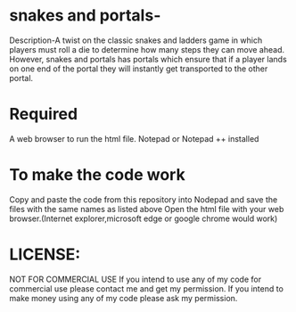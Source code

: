 # snakes and portals-

Description-A twist on the classic snakes and ladders game in which players must roll a die to determine how many steps they can move ahead. However, snakes and portals has portals which ensure that if a player lands on one end of the portal they will instantly get transported to the other portal.

# Required

A web browser to run the html file.
Notepad or Notepad ++ installed

# To make the code work 
Copy and paste the code from this repository into Nodepad and save the files with the same names as listed above
Open the html file with your web browser.(Internet explorer,microsoft edge or google chrome would work)

# LICENSE:
NOT FOR COMMERCIAL USE If you intend to use any of my code for commercial use please contact me and get my permission. If you intend to make money using any of my code please ask my permission.
